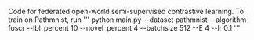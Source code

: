 Code for federated open-world semi-supervised contrastive learning.
To train on Pathmnist, run
'''
python main.py --dataset pathmnist --algorithm foscr --lbl_percent 10 --novel_percent 4 --batchsize 512 --E 4 --lr 0.1 
'''
